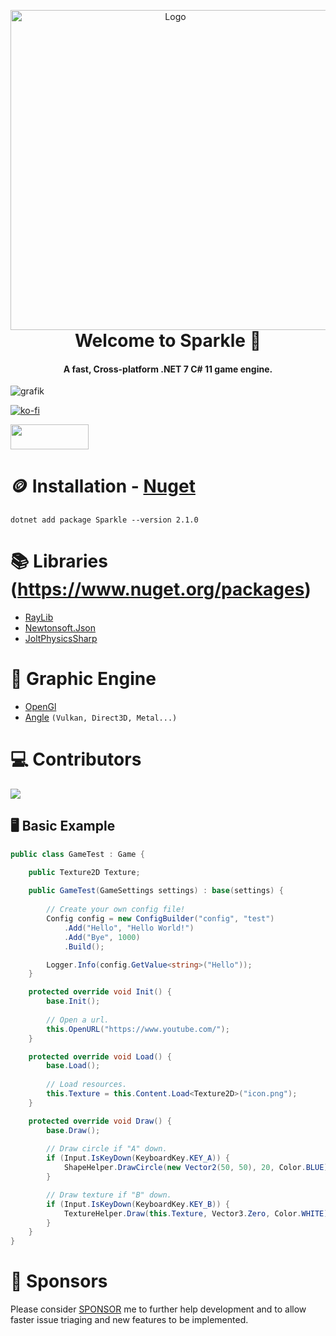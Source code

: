 <p align="center" style="margin-bottom: 0px !important;">
  <img width="512" src="https://cdn.discordapp.com/attachments/1036960672715644939/1131937257578836088/imaged.png" alt="Logo" align="center">
</p>

<h1 align="center" style="margin-top: 0px;">Welcome to Sparkle 🎉</h1>
<h4 align="center">A fast, Cross-platform .NET 7 C# 11 game engine.</h4>

![grafik](https://user-images.githubusercontent.com/65916181/220327780-328a50de-def5-485a-b769-1f98b5c292ad.png)

[![ko-fi](https://ko-fi.com/img/githubbutton_sm.svg)](https://ko-fi.com/Q5Q6K0XC0)

[<img src="https://user-images.githubusercontent.com/65916181/229357115-d601e227-e80a-459d-974e-92905e192b08.png" width="125" height="40">](https://discord.gg/7XKw6YQa76)

🪙 Installation - [Nuget](https://www.nuget.org/packages/Sparkle)
========================
<!-- Make sure to update this as new versions come out. Doing this makes it easier for people to copy paste, us devs are lazy -->
```
dotnet add package Sparkle --version 2.1.0
```

📚 Libraries (https://www.nuget.org/packages)
==============================================
- [RayLib](https://www.raylib.com/)
- [Newtonsoft.Json](https://www.nuget.org/packages/Newtonsoft.Json)
- [JoltPhysicsSharp](https://www.nuget.org/packages/JoltPhysicsSharp)

🌋 Graphic Engine
==================
- [OpenGl](https://www.opengl.org/)
- [Angle](https://github.com/google/angle) `(Vulkan, Direct3D, Metal...)`

💻 Contributors
==================
<a href="https://github.com/mrscauthd/sparkle/graphs/contributors">
  <img src="https://contrib.rocks/image?repo=mrscauthd/sparkle&max=500&columns=20&anon=1" />
</a>


## 🖥️ Basic Example
```csharp
public class GameTest : Game {

    public Texture2D Texture;
    
    public GameTest(GameSettings settings) : base(settings) {
        
        // Create your own config file!
        Config config = new ConfigBuilder("config", "test")
            .Add("Hello", "Hello World!")
            .Add("Bye", 1000)
            .Build();

        Logger.Info(config.GetValue<string>("Hello"));
    }

    protected override void Init() {
        base.Init();
        
        // Open a url.
        this.OpenURL("https://www.youtube.com/");
    }

    protected override void Load() {
        base.Load();
        
        // Load resources.
        this.Texture = this.Content.Load<Texture2D>("icon.png");
    }

    protected override void Draw() {
        base.Draw();
        
        // Draw circle if "A" down.
        if (Input.IsKeyDown(KeyboardKey.KEY_A)) {
            ShapeHelper.DrawCircle(new Vector2(50, 50), 20, Color.BLUE);
        }

        // Draw texture if "B" down.
        if (Input.IsKeyDown(KeyboardKey.KEY_B)) {
            TextureHelper.Draw(this.Texture, Vector3.Zero, Color.WHITE)
        }
    }
}
```

💸 Sponsors
============
Please consider [SPONSOR](https://github.com/sponsors/MrScautHD) me to further help development and to allow faster issue triaging and new features to be implemented.
